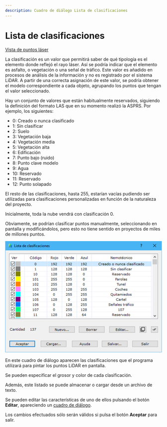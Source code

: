 ```yaml
---
description: Cuadro de diálogo Lista de clasificaciones
---
```


# Lista de clasificaciones

[Vista de puntos láser](../../fichas-de-herramientas/ficha-de-herramientas-archivos-lidar/vista-de-puntos-laser.md)

La clasificación es un valor que permitirá saber de qué tipología es el elemento donde reflejó el rayo láser. Así se podría indicar que el elemento es asfalto, o vegetación o una señal de tráfico. Este valor es añadido en procesos de análisis de la información y no es registrado por el sistema LiDAR. A partir de una correcta asignación de este valor, se podría obtener el modelo correspondiente a cada objeto, agrupando los puntos que tengan el valor seleccionado.

Hay un conjunto de valores que están habitualmente reservados, siguiendo la definición del formato LAS que en su momento realizó la ASPRS. Por ejemplo, los siguientes:

* 0: Creado o nunca clasificado
* 1: Sin clasificar
* 2: Suelo
* 3: Vegetación baja
* 4: Vegetación media
* 5: Vegetación alta
* 6: Edificación
* 7: Punto bajo \(ruido\)
* 8: Punto clave modelo
* 9: Agua
* 10: Reservado
* 11: Reservado
* 12: Punto solapado

El resto de las clasificaciones, hasta 255, estarían vacías pudiendo ser utilizadas para clasificaciones personalizadas en función de la naturaleza del proyecto.

Inicialmente, toda la nube vendrá con clasificación 0.

Obviamente, se podrían clasificar puntos manualmente, seleccionando en pantalla y modificándolos, pero esto no tiene sentido en proyectos de miles de millones puntos.

![Cuadro de di&#xE1;logo Lista de clasificaciones](../../../.gitbook/assets/image%20%289%29.png)

En este cuadro de diálogo aparecen las clasificaciones que el programa utilizará para pintar los puntos LiDAR en pantalla.

Se pueden especificar el grosor y color de cada clasificación.

Además, este listado se puede almacenar o cargar desde un archivo de texto.

Se pueden editar las características de uno de ellos pulsando el botón **Editar**, apareciendo un [cuadro de diálogo](../../otras-herramientas/lista-de-codigos/codigo-nuevo.md).

Los cambios efectuados sólo serán válidos si pulsa el botón **Aceptar** para salir.

